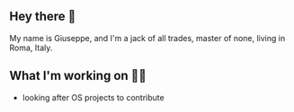  ## Hey there 👋

My name is Giuseppe, and I'm a jack of all trades, master of none, living in Roma, Italy.

## What I'm working on 👩‍💻

- looking after OS projects to contribute
